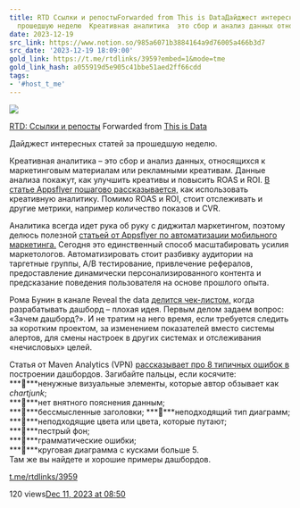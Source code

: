 ```yaml
---
title: RTD Ссылки и репостыForwarded from This is DataДайджест интересных статей за
  прошедшую неделю  Креативная аналитика  это сбор и анализ данных относящи
date: 2023-12-19
src_link: https://www.notion.so/985a6071b3884164a9d76005a466b3d7
src_date: '2023-12-19 18:09:00'
gold_link: https://t.me/rtdlinks/3959?embed=1&mode=tme
gold_link_hash: a055919d5e905c41bbe51aed2ff66cdd
tags:
- '#host_t_me'
---
```




[*![](https://cdn4.cdn-telegram.org/file/OSP5eSN1Fh5Og4jH5NBxBc3QAzgqHjg8SyCD5TphYcAL91DciL-FdaFVdCUUE21blsgMX6_Euw6qYj0znJomfWcNm0CID6mfmfmqoMLJ15pqsco68PosPtf7kKP_X3OpDin34tBOFtdPMfbHiS9hOsiLuTZmoSV2ngxItKoATygKQt6QSA5vfY7RMnXgFnJ_mVX31etU3BuiWvWTlO0yCCj-cVm-HtfOrveectudQXBX6Xw-hoCfOC3V110Lp6591VwnJtY5SowUdpFWmm3ZSh2_bGQYm-VxafONrOneFzG28g3dnJRNPqM8J5ajxibmoOo6zvCbUHlrt03-GSAmwg.jpg)*](https://t.me/rtdlinks)



[RTD: Ссылки и репосты](https://t.me/rtdlinks)
Forwarded from [This is Data](https://t.me/thisisdata/95)

Дайджест интересных статей за прошедшую неделю.  
  
Креативная аналитика – это сбор и анализ данных, относящихся к маркетинговым материалам или рекламными креативам. Данные анализа покажут, как улучшить креативы и повысить ROAS и ROI. [В статье Appsflyer пошагово рассказывается,](https://www.appsflyer.com/blog/measurement-analytics/mastering-creative-analytics/) как использовать креативную аналитику. Помимо ROAS и ROI, стоит отслеживать и другие метрики, например количество показов и CVR.  
  
Аналитика всегда идет рука об руку с диджитал маркетингом, поэтому делюсь полезной [статьей от Appsflyer по автоматизации мобильного маркетинга.](https://www.appsflyer.com/blog/tips-strategy/mobile-marketing-automation/) Сегодня это единственный способ масштабировать усилия маркетологов. Автоматизировать стоит разбивку аудитории на таргетные группы, A/B тестирование, привлечение рефералов, предоставление динамически персонализированного контента и предсказание поведения пользователя на основе прошлого опыта.   
  
Рома Бунин в канале Reveal the data [делится чек-листом,](https://t.me/revealthedata/1106) когда разрабатывать дашборд – плохая идея. Первым делом задаем вопрос: «Зачем дашборд?». И не тратим на него время, если требуется следить за коротким проектом, за изменением показателей вместо системы алертов, для смены настроек в других системах и отслеживания «нечисловых» целей.   
  
Статья от Maven Analytics (VPN) [рассказывает про 8 типичных ошибок в](https://medium.com/learning-data/i-analyzed-100-dashboards-here-are-the-most-common-data-viz-errors-i-saw-7286fc870b30) построении дашбордов. Загибайте пальцы, если косячите:   
***🔹***ненужные визуальные элементы, которые автор обзывает как *chartjunk*;   
***🔹***нет внятного пояснения данным;   
***🔹***бессмысленные заголовки; ***🔹***неподходящий тип диаграмм;   
***🔹***неподходящие цвета или цвета, которые путают;   
***🔹***пестрый фон;   
***🔹***грамматические ошибки;   
***🔹***круговая диаграмма с кусками больше 5.   
Там же вы найдете и хорошие примеры дашбордов.

[t.me/rtdlinks/3959](https://t.me/rtdlinks/3959)

120 views[Dec 11, 2023 at 08:50](https://t.me/rtdlinks/3959)